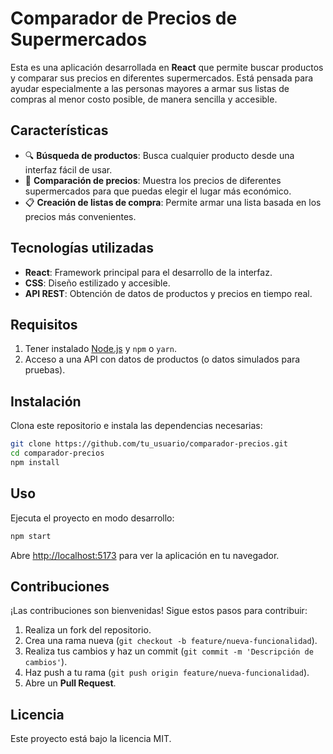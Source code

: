 
# **Comparador de Precios de Supermercados**  

Esta es una aplicación desarrollada en **React** que permite buscar productos y comparar sus precios en diferentes supermercados. Está pensada para ayudar especialmente a las personas mayores a armar sus listas de compras al menor costo posible, de manera sencilla y accesible.  

## **Características**  

- 🔍 **Búsqueda de productos**: Busca cualquier producto desde una interfaz fácil de usar.  
- 🛒 **Comparación de precios**: Muestra los precios de diferentes supermercados para que puedas elegir el lugar más económico.  
- 📋 **Creación de listas de compra**: Permite armar una lista basada en los precios más convenientes.  

## **Tecnologías utilizadas**  

- **React**: Framework principal para el desarrollo de la interfaz.  
- **CSS**: Diseño estilizado y accesible.  
- **API REST**: Obtención de datos de productos y precios en tiempo real.  

## **Requisitos**  

1. Tener instalado [Node.js](https://nodejs.org/) y `npm` o `yarn`.  
2. Acceso a una API con datos de productos (o datos simulados para pruebas).  

## **Instalación**  

Clona este repositorio e instala las dependencias necesarias:  

```bash
git clone https://github.com/tu_usuario/comparador-precios.git
cd comparador-precios
npm install
```  

## **Uso**  

Ejecuta el proyecto en modo desarrollo:  

```bash
npm start
```  

Abre [http://localhost:5173](http://localhost:5173) para ver la aplicación en tu navegador.  


## **Contribuciones**  

¡Las contribuciones son bienvenidas! Sigue estos pasos para contribuir:  

1. Realiza un fork del repositorio.  
2. Crea una rama nueva (`git checkout -b feature/nueva-funcionalidad`).  
3. Realiza tus cambios y haz un commit (`git commit -m 'Descripción de cambios'`).  
4. Haz push a tu rama (`git push origin feature/nueva-funcionalidad`).  
5. Abre un **Pull Request**.  

## **Licencia**  

Este proyecto está bajo la licencia MIT.  
